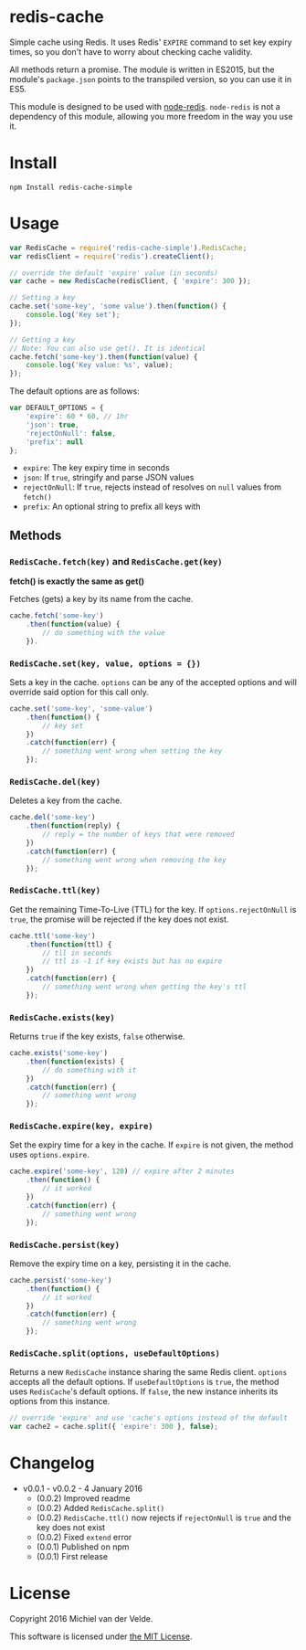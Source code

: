 # redis-cache

Simple cache using Redis. It uses Redis' `EXPIRE` command to set key expiry times,
so you don't have to worry about checking cache validity.

All methods return a promise. The module is written in ES2015, but the module's
`package.json` points to the transpiled version, so you can use it in ES5.

This module is designed to be used with [node-redis](https://github.com/NodeRedis/node_redis). `node-redis` is not a
dependency of this module, allowing you more freedom in the way you use it.

# Install

```
npm Install redis-cache-simple
```

# Usage

```js
var RedisCache = require('redis-cache-simple').RedisCache;
var redisClient = require('redis').createClient();

// override the default 'expire' value (in seconds)
var cache = new RedisCache(redisClient, { 'expire': 300 });

// Setting a key
cache.set('some-key', 'some value').then(function() {
	console.log('Key set');
});

// Getting a key
// Note: You can also use get(). It is identical
cache.fetch('some-key').then(function(value) {
	console.log('Key value: %s', value);
});
```

The default options are as follows:

```js
var DEFAULT_OPTIONS = {
	'expire': 60 * 60, // 1hr
	'json': true,
	'rejectOnNull': false,
	'prefix': null
};
```

* `expire`: The key expiry time in seconds
* `json`: If `true`, stringify and parse JSON values
* `rejectOnNull`: If `true`, rejects instead of resolves on `null` values from `fetch()`
* `prefix`: An optional string to prefix all keys with

## Methods

### `RedisCache.fetch(key)` and `RedisCache.get(key)`

__fetch() is exactly the same as get()__

Fetches (gets) a key by its name from the cache.

```js
cache.fetch('some-key')
	.then(function(value) {
		// do something with the value
	}).
```

### `RedisCache.set(key, value, options = {})`

Sets a key in the cache. `options` can be any of the accepted options and will
override said option for this call only.

```js
cache.set('some-key', 'some-value')
	.then(function() {
		// key set
	})
	.catch(function(err) {
		// something went wrong when setting the key
	});
```

### `RedisCache.del(key)`

Deletes a key from the cache.

```js
cache.del('some-key')
	.then(function(reply) {
		// reply = the number of keys that were removed
	})
	.catch(function(err) {
		// something went wrong when removing the key
	});
```

### `RedisCache.ttl(key)`

Get the remaining Time-To-Live (TTL) for the key. If `options.rejectOnNull` is
`true`, the promise will be rejected if the key does not exist.

```js
cache.ttl('some-key')
	.then(function(ttl) {
		// tll in seconds
		// ttl is -1 if key exists but has no expire
	})
	.catch(function(err) {
		// something went wrong when getting the key's ttl
	});
```

### `RedisCache.exists(key)`

Returns `true` if the key exists, `false` otherwise.

```js
cache.exists('some-key')
	.then(function(exists) {
		// do something with it
	})
	.catch(function(err) {
		// something went wrong
	});
```

### `RedisCache.expire(key, expire)`

Set the expiry time for a key in the cache. If `expire` is not given, the method
uses `options.expire`.

```js
cache.expire('some-key', 120) // expire after 2 minutes
	.then(function() {
		// it worked
	})
	.catch(function(err) {
		// something went wrong
	});
```

### `RedisCache.persist(key)`

Remove the expiry time on a key, persisting it in the cache.

```js
cache.persist('some-key')
	.then(function() {
		// it worked
	})
	.catch(function(err) {
		// something went wrong
	});
```

### `RedisCache.split(options, useDefaultOptions)`

Returns a new `RedisCache` instance sharing the same Redis client. `options` accepts
all the default options. If `useDefaultOptions` is `true`, the method uses
`RedisCache`'s default options. If `false`, the new instance inherits its options
from this instance.

```js
// override 'expire' and use 'cache's options instead of the default
var cache2 = cache.split({ 'expire': 300 }, false);
```

# Changelog

* v0.0.1 - v0.0.2 - 4 January 2016
  * (0.0.2) Improved readme
  * (0.0.2) Added `RedisCache.split()`
  * (0.0.2) `RedisCache.ttl()` now rejects if `rejectOnNull` is `true` and the key does not exist
  * (0.0.2) Fixed `extend` error
  * (0.0.1) Published on npm
  * (0.0.1) First release

# License

Copyright 2016 Michiel van der Velde.

This software is licensed under [the MIT License](LICENSE).
